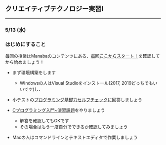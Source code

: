 ## クリエイティブテクノロジー実習Ⅰ

---

### 5/13 (水)

### はじめにすること

毎回の授業はManabaのコンテンツにある、[毎回ここからスタート！](https://ct.ritsumei.ac.jp/ct/page_3123567c2864127)を確認してから始めましょう！

- まず環境構築をします

  - WIndowsの人はVisual Studioをインストール(2017, 2019どっちでもいいです)し、

  

- 小テストの[プログラミング基礎力セルフチェック](https://ct.ritsumei.ac.jp/ct/course_2864127_query_3041196)に回答しましょう



- [Cプログラミング入門~演習課題](https://ct.ritsumei.ac.jp/ct/page_3123806c2864127)をやりましょう

  - 解答を確認してもOKです
  - その場合はもう一度自分でできるか確認してみましょう

  

- Macの人はコマンドラインとテキストエディタで作業しましょう

